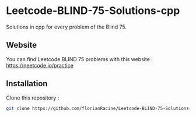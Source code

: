 # Leetcode-BLIND-75-Solutions-cpp

Solutions in cpp for every problem of the Blind 75.

## Website

You can find Leetcode BLIND 75 problems with this website : https://neetcode.io/practice

## Installation

Clone this repository :

```bash
git clone https://github.com/florianRacine/Leetcode-BLIND-75-Solutions-cpp.git
```
